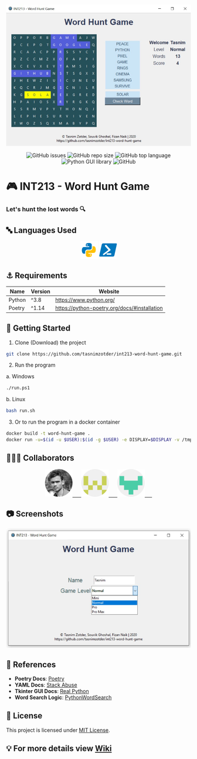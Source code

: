 ![image](assets/game_play.jpg)

<p align="center">
    <img alt="GitHub issues" src="https://img.shields.io/github/issues/tasnimzotder/int213-word-hunt-game?style=flat-square">
    <img alt="GitHub repo size" src="https://img.shields.io/github/repo-size/tasnimzotder/int213-word-hunt-game?style=flat-square">
    <img alt="GitHub top language" src="https://img.shields.io/github/languages/top/tasnimzotder/int213-word-hunt-game?style=flat-square" />
    <img alt="Python GUI library" src="https://img.shields.io/badge/GUI-Tkinter-blue?style=flat-square" / >
    <img alt="GitHub" src="https://img.shields.io/github/license/tasnimzotder/int213-word-hunt-game?style=flat-square">
</p>

# 🎮 INT213 - Word Hunt Game

### Let's hunt the lost words 🔍

## 🔤 Languages Used

<p align="center">
    <img alt="python" src="assets/python-96.png" height="48px"/>
    <img alt="python" src="assets/powershell-48.png" height="48px"/>
</p>

## ⚓ Requirements

| Name   | Version | Website                                      |
| ------ | ------- | -------------------------------------------- |
| Python | ^3.8    | <https://www.python.org/>                      |
| Poetry | ^1.14   | <https://python-poetry.org/docs/#installation> |

## 🎉 Getting Started

1. Clone (Download) the project

```bash
git clone https://github.com/tasnimzotder/int213-word-hunt-game.git
```

2. Run the program

a. Windows

```bash
./run.ps1
```

b. Linux

```bash
bash run.sh
```

3. Or to run the program in a docker container

```bash
docker build -t word-hunt-game .
docker run -u=$(id -u $USER):$(id -g $USER) -e DISPLAY=$DISPLAY -v /tmp/.X11-unix:/tmp/.X11-unix:rw --rm word-game
```

## 🧑‍🤝‍🧑 Collaborators

<p align="center">
    <a href="https://github.com/tasnimzotder">
        <img alt="Tasnim Zotder" src="assets/tasnim.png"  height="75"/>
        &nbsp&nbsp&nbsp&nbsp
    </a>
    <a href="https://github.com/Souvik-Ghosal">
        <img alt="Tasnim Zotder" src="assets/souvik.png"  height="75"/>
        &nbsp&nbsp&nbsp&nbsp
    </a>
    <a href="https://github.com/fizannaik">
        <img alt="Tasnim Zotder" src="assets/fizan.png"  height="75"/>
        &nbsp&nbsp&nbsp&nbsp
    </a>
<p>

## 📷 Screenshots

![game setup](assets/game_setup.jpg)

## 📃 References

- **Poetry Docs**: [Poetry](https://python-poetry.org/)
- **YAML Docs**: [Stack Abuse](https://stackabuse.com/reading-and-writing-yaml-to-a-file-in-python/)
- **Tkinter GUI Docs**: [Real Python](https://realpython.com/python-gui-tkinter/)
- **Word Search Logic**: [PythonWordSearch](https://github.com/SpartanApple/PythonWordSearch)

## 📝 License

This project is licensed under [MIT License](LICENSE).

## 💡 For more details view [Wiki](https://github.com/tasnimzotder/int213-word-hunt-game/wiki)
